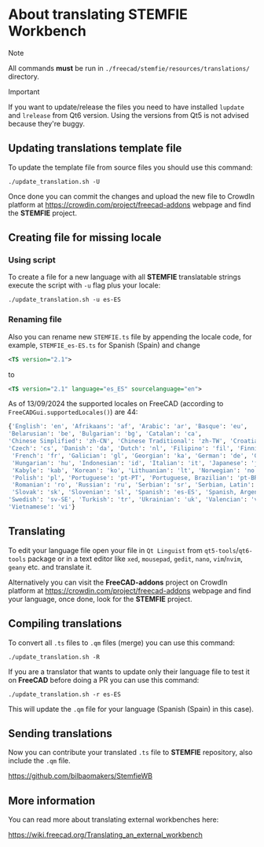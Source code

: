 # About translating STEMFIE Workbench

> [!NOTE]
> All commands **must** be run in `./freecad/stemfie/resources/translations/` directory.

> [!IMPORTANT]
> If you want to update/release the files you need to have installed
> `lupdate` and `lrelease` from Qt6 version. Using the versions from
> Qt5 is not advised because they're buggy.

## Updating translations template file

To update the template file from source files you should use this command:

```shell
./update_translation.sh -U
```

Once done you can commit the changes and upload the new file to CrowdIn platform
at <https://crowdin.com/project/freecad-addons> webpage and find the **STEMFIE**
project.

## Creating file for missing locale

### Using script

To create a file for a new language with all **STEMFIE** translatable strings execute
the script with `-u` flag plus your locale:

```shell
./update_translation.sh -u es-ES
```

### Renaming file

Also you can rename new `STEMFIE.ts` file by appending the locale code,
for example, `STEMFIE_es-ES.ts` for Spanish (Spain) and change

```xml
<TS version="2.1">
```

to

```xml
<TS version="2.1" language="es_ES" sourcelanguage="en">
```

As of 13/09/2024 the supported locales on FreeCAD
(according to `FreeCADGui.supportedLocales()`) are 44:

```python
{'English': 'en', 'Afrikaans': 'af', 'Arabic': 'ar', 'Basque': 'eu',
'Belarusian': 'be', 'Bulgarian': 'bg', 'Catalan': 'ca',
'Chinese Simplified': 'zh-CN', 'Chinese Traditional': 'zh-TW', 'Croatian': 'hr',
'Czech': 'cs', 'Danish': 'da', 'Dutch': 'nl', 'Filipino': 'fil', 'Finnish': 'fi',
 'French': 'fr', 'Galician': 'gl', 'Georgian': 'ka', 'German': 'de', 'Greek': 'el',
 'Hungarian': 'hu', 'Indonesian': 'id', 'Italian': 'it', 'Japanese': 'ja',
 'Kabyle': 'kab', 'Korean': 'ko', 'Lithuanian': 'lt', 'Norwegian': 'no',
 'Polish': 'pl', 'Portuguese': 'pt-PT', 'Portuguese, Brazilian': 'pt-BR',
 'Romanian': 'ro', 'Russian': 'ru', 'Serbian': 'sr', 'Serbian, Latin': 'sr-CS',
 'Slovak': 'sk', 'Slovenian': 'sl', 'Spanish': 'es-ES', 'Spanish, Argentina': 'es-AR',
'Swedish': 'sv-SE', 'Turkish': 'tr', 'Ukrainian': 'uk', 'Valencian': 'val-ES',
'Vietnamese': 'vi'}
```

## Translating

To edit your language file open your file in `Qt Linguist` from `qt5-tools`/`qt6-tools`
package or in a text editor like `xed`, `mousepad`, `gedit`, `nano`, `vim`/`nvim`,
`geany` etc. and translate it.

Alternatively you can visit the **FreeCAD-addons** project on CrowdIn platform
at <https://crowdin.com/project/freecad-addons> webpage and find your language,
once done, look for the **STEMFIE** project.

## Compiling translations

To convert all `.ts` files to `.qm` files (merge) you can use this command:

```shell
./update_translation.sh -R
```

If you are a translator that wants to update only their language file
to test it on **FreeCAD** before doing a PR you can use this command:

```shell
./update_translation.sh -r es-ES
```

This will update the `.qm` file for your language (Spanish (Spain) in this case).

## Sending translations

Now you can contribute your translated `.ts` file to **STEMFIE** repository,
also include the `.qm` file.

<https://github.com/bilbaomakers/StemfieWB>

## More information

You can read more about translating external workbenches here:

<https://wiki.freecad.org/Translating_an_external_workbench>
